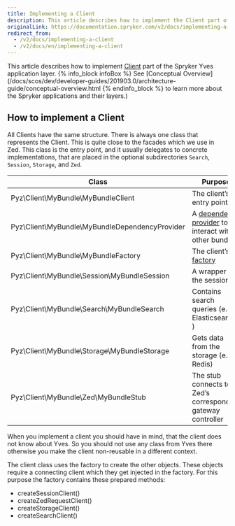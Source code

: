 ```yaml
---
title: Implementing a Client
description: This article describes how to implement the Client part of the Spryker Yves application layer.
originalLink: https://documentation.spryker.com/v2/docs/implementing-a-client
redirect_from:
  - /v2/docs/implementing-a-client
  - /v2/docs/en/implementing-a-client
---
```


This article describes how to implement [Client](/docs/scos/dev/developer-guides/201903.0/development-guide/back-end/yves/client/client.html) part of the Spryker Yves application layer.
{% info_block infoBox %}
See [Conceptual Overview](/docs/scos/dev/developer-guides/201903.0/architecture-guide/conceptual-overview.html
{% endinfo_block %} to learn more about the Spryker applications and their layers.)
## How to implement a Client
All Clients have the same structure. There is always one class that represents the Client. This is quite close to the facades which we use in Zed. This class is the entry point, and it usually delegates to concrete implementations, that are placed in the optional subdirectories `Search`, `Session`, `Storage`, and `Zed`.

| Class                                          | Purpose                                                      |
| ---------------------------------------------- | ------------------------------------------------------------ |
| Pyz\Client\MyBundle\MyBundleClient             | The client’s entry point                                     |
| Pyz\Client\MyBundle\MyBundleDependencyProvider | A [dependency provider](/docs/scos/dev/developer-guides/201903.0/development-guide/back-end/data-manipulation/data-interaction/defining-the-module-dependencies-dependency-provider.html) to interact with other bundles |
| Pyz\Client\MyBundle\MyBundleFactory            | The client’s [factory](/docs/scos/dev/developer-guides/201903.0/development-guide/back-end/data-manipulation/data-enrichment/factory/creating-instances-of-classes-factory.html) |
| Pyz\Client\MyBundle\Session\MyBundleSession    | A wrapper for the session                                    |
| Pyz\Client\MyBundle\Search\MyBundleSearch      | Contains search queries (e.g. Elasticsearch )                |
| Pyz\Client\MyBundle\Storage\MyBundleStorage    | Gets data from the storage (e.g. Redis)                      |
| Pyz\Client\MyBundle\Zed\MyBundleStub           | The stub connects to Zed’s corresponding gateway controller  |

When you implement a client you should have in mind, that the client does not know about Yves. So you should not use any class from Yves there otherwise you make the client non-reusable in a different context.

The client class uses the factory to create the other objects. These objects require a connecting client which they get injected in the factory. For this purpose the factory contains these prepared methods:

* createSessionClient()
* createZedRequestClient()
* createStorageClient()
* createSearchClient()

